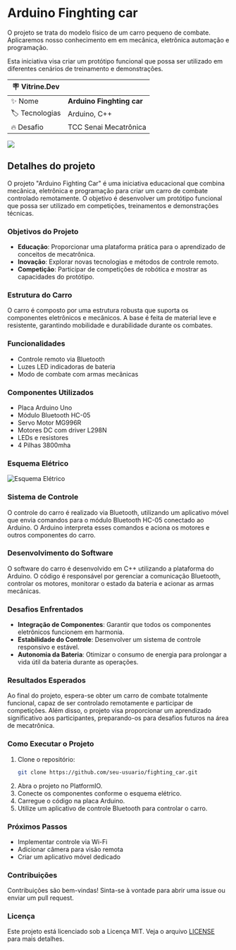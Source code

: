 # Arduino Finghting car

O projeto se trata do modelo físico de um carro pequeno de combate. Aplicaremos nosso conhecimento em em mecânica, eletrônica automação e programação. 

Esta iniciativa visa criar um protótipo funcional que possa ser utilizado em diferentes cenários de treinamento e demonstrações.

| :placard: Vitrine.Dev |     |
| -------------  | --- |
| :sparkles: Nome        | **Arduino Finghting car**
| :label: Tecnologias | Arduino, C++
| :fire: Desafio     | TCC Senai Mecatrônica

<!-- Inserir imagem com a #vitrinedev ao final do link -->
![](https://lh3.googleusercontent.com/pw/AP1GczMlGco0VUG7ojkVZcNI1-_jYrxEjoR7Wnh_7M-oiOK86XqVYQ_6KcOWaenyofH_QygA5s9sT1F9eUKa_OC5nwW7glzz8sPJfb-gpHm55YiaaaO8VRqE3bb7LIlTHCCVUE_6fAKlW1e6QEPy_ArTsWNi0w=w820-h615-s-no-gm?authuser=1#vitrinedev)

## Detalhes do projeto
O projeto "Arduino Fighting Car" é uma iniciativa educacional que combina mecânica, eletrônica e programação para criar um carro de combate controlado remotamente. O objetivo é desenvolver um protótipo funcional que possa ser utilizado em competições, treinamentos e demonstrações técnicas.

### Objetivos do Projeto

- **Educação**: Proporcionar uma plataforma prática para o aprendizado de conceitos de mecatrônica.
- **Inovação**: Explorar novas tecnologias e métodos de controle remoto.
- **Competição**: Participar de competições de robótica e mostrar as capacidades do protótipo.

### Estrutura do Carro

O carro é composto por uma estrutura robusta que suporta os componentes eletrônicos e mecânicos. A base é feita de material leve e resistente, garantindo mobilidade e durabilidade durante os combates.

### Funcionalidades

- Controle remoto via Bluetooth
- Luzes LED indicadoras de bateria
- Modo de combate com armas mecânicas

### Componentes Utilizados

- Placa Arduino Uno
- Módulo Bluetooth HC-05
- Servo Motor MG996R
- Motores DC com driver L298N
- LEDs e resistores
- 4 Pilhas 3800mha


### Esquema Elétrico

![Esquema Elétrico](https://lh3.googleusercontent.com/pw/AP1GczPKC67CKtcnqTT6Vrr6oimOBmIKRTD7ApGuUpwN-CWcig-vkCzVYAvB_I6UVzY7bkV1gqRUFm93LY3AtmgLoUjilApclkLbD4_YR8bEMzdPgMMlShBUgNorK5x912uJKquI2yTQKmTEyrhl0DtUrl8MfQ=w665-h477-s-no-gm?authuser=1)

### Sistema de Controle

O controle do carro é realizado via Bluetooth, utilizando um aplicativo móvel que envia comandos para o módulo Bluetooth HC-05 conectado ao Arduino. O Arduino interpreta esses comandos e aciona os motores e outros componentes do carro.

### Desenvolvimento do Software

O software do carro é desenvolvido em C++ utilizando a plataforma do Arduino. O código é responsável por gerenciar a comunicação Bluetooth, controlar os motores, monitorar o estado da bateria e acionar as armas mecânicas.

### Desafios Enfrentados

- **Integração de Componentes**: Garantir que todos os componentes eletrônicos funcionem em harmonia.
- **Estabilidade do Controle**: Desenvolver um sistema de controle responsivo e estável.
- **Autonomia da Bateria**: Otimizar o consumo de energia para prolongar a vida útil da bateria durante as operações.

### Resultados Esperados

Ao final do projeto, espera-se obter um carro de combate totalmente funcional, capaz de ser controlado remotamente e participar de competições. Além disso, o projeto visa proporcionar um aprendizado significativo aos participantes, preparando-os para desafios futuros na área de mecatrônica.

### Como Executar o Projeto

1. Clone o repositório:
    ```sh
    git clone https://github.com/seu-usuario/fighting_car.git
    ```
2. Abra o projeto no PlatformIO.
3. Conecte os componentes conforme o esquema elétrico.
4. Carregue o código na placa Arduino.
5. Utilize um aplicativo de controle Bluetooth para controlar o carro.

### Próximos Passos

- Implementar controle via Wi-Fi
- Adicionar câmera para visão remota
- Criar um aplicativo móvel dedicado

### Contribuições

Contribuições são bem-vindas! Sinta-se à vontade para abrir uma issue ou enviar um pull request.

### Licença

Este projeto está licenciado sob a Licença MIT. Veja o arquivo [LICENSE](LICENSE) para mais detalhes.
